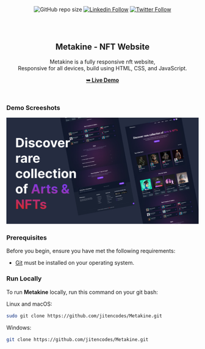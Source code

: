 <div align="center">
  
  ![GitHub repo size](https://img.shields.io/github/repo-size/jitencodes/Metakine)
  [![Linkedin Follow](https://img.shields.io/badge/LinkedIn-0077B5?style=social&logo=linkedin&logoColor=blue)](https://www.linkedin.com/in/jitencodes/)
  [![Twitter Follow](https://img.shields.io/badge/Twitter-0077B5?style=social&logo=Twitter&logoColor=blue)](https://twitter.com/intent/follow?screen_name=jitencodes/)

  <br />
  <br />

  <h2 align="center">Metakine - NFT Website</h2>

Metakine is a fully responsive nft website, <br />Responsive for all devices, build using HTML, CSS, and JavaScript.

<a href="https://jitencodes.github.io/Metakine/"><strong>➥ Live Demo</strong></a>

</div>

<br />

### Demo Screeshots

![ Desktop Demo](demo.png)

### Prerequisites

Before you begin, ensure you have met the following requirements:

- [Git](https://git-scm.com/downloads "Download Git") must be installed on your operating system.

### Run Locally

To run **Metakine** locally, run this command on your git bash:

Linux and macOS:

```bash
sudo git clone https://github.com/jitencodes/Metakine.git
```

Windows:

```bash
git clone https://github.com/jitencodes/Metakine.git
```
